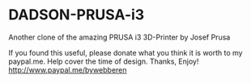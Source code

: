 # DADSON-PRUSA-i3
Another clone of the amazing PRUSA i3 3D-Printer by Josef Prusa

If you found this useful, please donate what you think it is worth to my paypal.me. Help cover the time of design.
Thanks, Enjoy!
http://www.paypal.me/bywebberen
